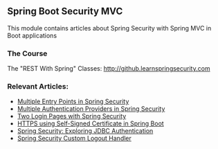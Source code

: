 ## Spring Boot Security MVC

This module contains articles about Spring Security with Spring MVC in Boot applications

### The Course
The "REST With Spring" Classes: http://github.learnspringsecurity.com

### Relevant Articles:
- [Multiple Entry Points in Spring Security](https://www.baeldung.com/spring-security-multiple-entry-points)
- [Multiple Authentication Providers in Spring Security](https://www.baeldung.com/spring-security-multiple-auth-providers)
- [Two Login Pages with Spring Security](https://www.baeldung.com/spring-security-two-login-pages)
- [HTTPS using Self-Signed Certificate in Spring Boot](https://www.baeldung.com/spring-boot-https-self-signed-certificate)
- [Spring Security: Exploring JDBC Authentication](https://www.baeldung.com/spring-security-jdbc-authentication)
- [Spring Security Custom Logout Handler](https://www.baeldung.com/spring-security-custom-logout-handler)
